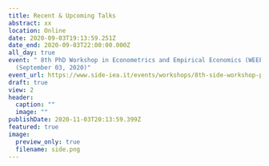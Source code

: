 ```yaml
---
title: Recent & Upcoming Talks
abstract: xx
location: Online
date: 2020-09-03T19:13:59.251Z
date_end: 2020-09-03T22:00:00.000Z
all_day: true
event: " 8th PhD Workshop in Econometrics and Empirical Economics (WEEE),
  (September 03, 2020)"
event_url: https://www.side-iea.it/events/workshops/8th-side-workshop-phd-students-econometrics-and-empirical-economics-weee
draft: true
view: 2
header:
  caption: ""
  image: ""
publishDate: 2020-11-03T20:13:59.399Z
featured: true
image:
  preview_only: true
  filename: side.png
---
```

